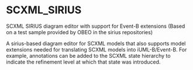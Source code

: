 # SCXML_SIRIUS
SCXML SIRIUS diagram editor with support for Event-B extensions
(Based on a test sample provided by OBEO in the sirius repositories)

A sirius-based diagram editor for SCXML models that also supports model extensions needed for translating SCXML models into iUML-B/Event-B. For example, annotations can be added to the SCXML state hierarchy to indicate the refinement level at which that state was introduced.
